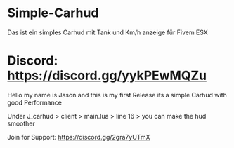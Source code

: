 # Simple-Carhud
Das ist ein simples Carhud mit Tank und Km/h anzeige für Fivem ESX 

# Discord: https://discord.gg/yykPEwMQZu

Hello my name is Jason and this is my first Release its a simple Carhud with good Performance

Under J_carhud > client > main.lua > line 16 > you can make the hud smoother

Join for Support: https://discord.gg/2gra7yUTmX